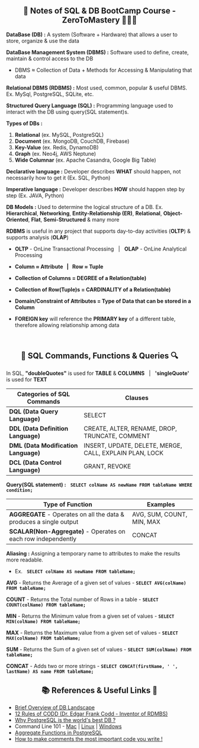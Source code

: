 <h2 align="center">📝 Notes of SQL & DB BootCamp Course - ZeroToMastery 🧑🏻‍💻</h2>

**DataBase (DB) :** A system (Software + Hardware) that allows a user to store, organize & use the data

**DataBase Management System (DBMS) :** Software used to define, create, maintain & control access to the DB
* DBMS ≈ Collection of Data + Methods for Accessing & Manipulating that data

**Relational DBMS (RDBMS) :** Most used, common, popular & useful DBMS. Ex. MySql, PostgreSQL, SQLite, etc.

**Structured Query Language (SQL) :** Programming language used to interact with the DB using query(SQL statement)s.

**Types of DBs :**
1. **Relational** (ex. MySQL, PostgreSQL)
2. **Document** (ex. MongoDB, CouchDB, Firebase)
3. **Key-Value** (ex. Redis, DynamoDB)
4. **Graph** (ex. Neo4j, AWS Neptune)
5. **Wide Columnar** (ex. Apache Casandra, Google Big Table)

**Declarative language :** Developer describes **WHAT** should happen, not necessarily how to get it (Ex. SQL, Python)

**Imperative language :** Developer describes **HOW** should happen step by step (Ex. JAVA, Python)

**DB Models :** Used to determine the logical structure of a DB. Ex. **Hierarchical**, **Networking**, **Entity-Relationship (ER)**, **Relational**, **Object-Oriented**, **Flat**, **Semi-Structured** & many more

**RDBMS** is useful in any project that supports day-to-day activities (**OLTP**) & supports analysis (**OLAP**)

* **OLTP** - OnLine Transactional Processing  &nbsp; | &nbsp; **OLAP** - OnLine Analytical Processing

* **Column ≈ Attribute &nbsp; | &nbsp; Row ≈ Tuple**

* **Collection of Columns = DEGREE of a Relation(table)**

* **Collection of Row(Tuple)s = CARDINALITY of a Relation(table)**

* **Domain/Constraint of Attributes = Type of Data that can be stored in a Column**

* **FOREIGN key** will reference the **PRIMARY key** of a different table, therefore allowing relationship among data
<br>

<h2 align="center"> 🔎 SQL Commands, Functions & Queries 🔍</h2>

In SQL, **"doubleQuotes"** is used for **TABLE** & **COLUMNS** &nbsp; | &nbsp; **'singleQuote'** is used for **TEXT**

|    **Categories of SQL Commands**    |                           **Clauses**                         |
|--------------------------------------|---------------------------------------------------------------|
| **DQL (Data Query Language)**        | SELECT                                                        |
| **DDL (Data Definition Language)**   | CREATE, ALTER, RENAME, DROP, TRUNCATE, COMMENT                |
| **DML (Data Modification Language)** | INSERT, UPDATE, DELETE, MERGE, CALL, EXPLAIN PLAN, LOCK       |
| **DCL (Data Control Language)**      | GRANT, REVOKE                                                 |


**Query(SQL statement) :** &nbsp; **`SELECT colName AS newName FROM tableName WHERE condition;`**


|                         **Type of Function**                        |       **Examples**        |
|---------------------------------------------------------------------|---------------------------|
| **AGGREGATE** - Operates on all the data & produces a single output | AVG, SUM, COUNT, MIN, MAX |
| **SCALAR(Non-Aggregate)** - Operates on each row independently      | CONCAT                    |


**Aliasing :** Assigning a temporary name to attributes to make the results more readable.
* Ex. &nbsp; **`SELECT colName AS newName FROM tableName;`**

**AVG** - Returns the Average of a given set of values - **`SELECT AVG(colName) FROM tableName;`**

**COUNT** - Returns the Total number of Rows in a table - **`SELECT COUNT(colName) FROM tableName;`**

**MIN** - Returns the Minimum value from a given set of values - **`SELECT MIN(colName) FROM tableName;`**

**MAX** - Returns the Maximum value from a given set of values - **`SELECT MAX(colName) FROM tableName;`**

**SUM** - Returns the Sum of a given set of values - **`SELECT SUM(colName) FROM tableName;`**
<br>

**CONCAT** - Adds two or more strings - **`SELECT CONCAT(firstName, ' ', lastName) AS name FROM tableName;`**

<h2 align="center"> 📚 References & Useful Links 🔗</h2>

* [Brief Overview of DB Landscape](https://www.ibm.com/cloud/blog/brief-overview-database-landscape)
* [12 Rules of CODD (Dr. Edgar Frank Codd - Inventor of RDMBS) ](https://www.w3resource.com/sql/sql-basic/codd-12-rule-relation.php)
* [Why PostgreSQL is the world's best DB ?](https://www.2ndquadrant.com/en/blog/postgresql-is-the-worlds-best-database/#:~:text=PostgreSQL%20just%20does%20it.,response%20times%20can%20be%20managed.)
* Command Line 101 - [Mac](https://medium.com/@aechagen/mac-terminal-101-13a3e8e75d4c) | [Linux](https://jgefroh.medium.com/a-beginners-guide-to-linux-command-line-56a8004e2471) | [Windows](http://ifoundthemeaningoflife.com/learntocode/cmd101win)
* [Aggregate Functions in PostgreSQL](https://www.postgresql.org/docs/current/functions-aggregate.html)
* [How to make comments the most important code you write !](https://www.red-gate.com/simple-talk/databases/oracle-databases/how-to-make-comments-the-most-important-code-you-write/)